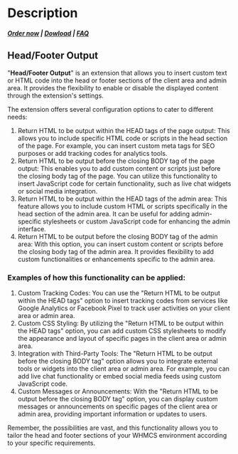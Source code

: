 # Description

#####  [Order now](https://puqcloud.com/whmcs-addon-puq-customization.php) | [Dowload](https://download.puqcloud.com/WHMCS/addons/PUQ-Customization/) | [FAQ](https://faq.puqcloud.com/)

## Head/Footer Output

"**Head/Footer Output**" is an extension that allows you to insert custom text or HTML code into the head or footer sections of the client area and admin area. It provides the flexibility to enable or disable the displayed content through the extension's settings.

The extension offers several configuration options to cater to different needs:

1. Return HTML to be output within the HEAD tags of the page output: This allows you to include specific HTML code or scripts in the head section of the page. For example, you can insert custom meta tags for SEO purposes or add tracking codes for analytics tools.
2. Return HTML to be output before the closing BODY tag of the page output: This enables you to add custom content or scripts just before the closing body tag of the page. You can utilize this functionality to insert JavaScript code for certain functionality, such as live chat widgets or social media integration.
3. Return HTML to be output within the HEAD tags of the admin area: This feature allows you to include custom HTML or scripts specifically in the head section of the admin area. It can be useful for adding admin-specific stylesheets or custom JavaScript code for enhancing the admin interface.
4. Return HTML to be output before the closing BODY tag of the admin area: With this option, you can insert custom content or scripts before the closing body tag of the admin area. It provides flexibility to add custom functionalities or enhancements specific to the admin area.

### Examples of how this functionality can be applied:

1. Custom Tracking Codes: You can use the "Return HTML to be output within the HEAD tags" option to insert tracking codes from services like Google Analytics or Facebook Pixel to track user activities on your client area or admin area.
2. Custom CSS Styling: By utilizing the "Return HTML to be output within the HEAD tags" option, you can add custom CSS stylesheets to modify the appearance and layout of specific pages in the client area or admin area.
3. Integration with Third-Party Tools: The "Return HTML to be output before the closing BODY tag" option allows you to integrate external tools or widgets into the client area or admin area. For example, you can add live chat functionality or embed social media feeds using custom JavaScript code.
4. Custom Messages or Announcements: With the "Return HTML to be output before the closing BODY tag" option, you can display custom messages or announcements on specific pages of the client area or admin area, providing important information or updates to users.

Remember, the possibilities are vast, and this functionality allows you to tailor the head and footer sections of your WHMCS environment according to your specific requirements.
